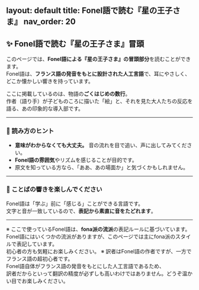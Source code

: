 layout: default
title: Fonel語で読む『星の王子さま』
nav_order: 20
---

## ✨ Fonel語で読む『星の王子さま』冒頭

このページでは、**Fonel語による『星の王子さま』の冒頭部分**を読むことができます。  
Fonel語は、**フランス語の発音をもとに設計された人工言語**で、耳にやさしく、どこか懐かしい響きを持っています。

ここに掲載しているのは、物語の**ごくはじめの数行**。  
作者（語り手）が子どものころに描いた「絵」と、それを見た大人たちの反応を語る、あの印象的な導入部です。

---

### 📖 読み方のヒント

- **意味がわからなくても大丈夫。** 音の流れを目で追い、声に出してみてください。  
- **Fonel語の雰囲気**やリズムを感じることが目的です。  
- 原文を知っている方なら、「ああ、あの場面か」と気づくかもしれません。

---

### 🧡 ことばの響きを楽しんでください

Fonel語は「学ぶ」前に「感じる」ことができる言語です。  
文字と音が一致しているので、**表記から素直に音をたどれます**。

---

※ ここで使っているFonel語は、**fona派の流派**の表記ルールに基づいています。Fonel語にはいくつかの流派がありますが、このページでは主にfona派のスタイルで表記しています。  
初心者の方も気軽にお楽しみください。
※ 訳者はFonel語の作者ですが、一方でフランス語の超初心者です。  
Fonel語自体がフランス語の発音をもとにした人工言語であるため、  
訳者だからといって翻訳の精度が必ずしも高いわけではありません。どうぞ温かい目でお楽しみください。
